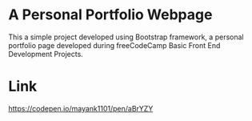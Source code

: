 # A Personal Portfolio Webpage

This a simple project developed using Bootstrap framework, a personal portfolio page developed during freeCodeCamp Basic Front End Development Projects.
# Link
https://codepen.io/mayank1101/pen/aBrYZY
